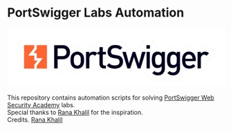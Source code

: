 # PortSwigger Labs Automation

<p align="center"><img src="./images/portswigger_logo.png" alt="PortSwigger Logo"></p>

This repository contains automation scripts for solving [PortSwigger Web Security Academy](https://portswigger.net/web-security/all-labs) labs.\
Special thanks to [Rana Khalil](https://www.youtube.com/@RanaKhalil101) for the inspiration.\
Credits. [Rana Khalil](https://www.youtube.com/@RanaKhalil101)